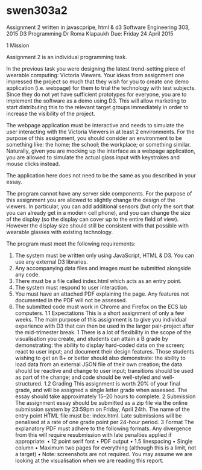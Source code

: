 # swen303a2
Assignment 2 written in javascpripe, html &amp; d3
Software Engineering 303, 2015
D3 Programming
Dr Roma Klapaukh
Due: Friday 24 April 2015

1 Mission

Assignment 2 is an individual programming task.

In the previous task you were designing the latest trend-setting piece of wearable computing: Victoria
Viewers. Your ideas from assignment one impressed the project so much that they wish for you to create
one demo application (i.e. webpage) for them to trial the technology with test subjects. Since they do not
yet have sufficient prototypes for everyone, you are to implement the software as a demo using D3. This will
allow marketing to start distributing this to the relevant target groups immediately in order to increase the
visibility of the project.

The webpage application must be interactive and needs to simulate the user interacting with the Victoria
Viewers in at least 2 environments. For the purpose of this assignment, you should consider an environment
to be something like: the home; the school; the workplace; or something similar. Naturally, given you are
mocking up the interface as a webpage application, you are allowed to simulate the actual glass input with
keystrokes and mouse clicks instead.

The application here does not need to be the same as you described in your essay.

The program cannot have any server side components. For the purpose of this assignment you are allowed
to slightly change the design of the viewers. In particular, you can add additional sensors (but only the sort
that you can already get in a modern cell phone), and you can change the size of the display (so the display
can cover up to the entire field of view). However the display size should still be consistent with that possible
with wearable glasses with existing technology.

The program must meet the following requirements:
1. The system must be written only using JavaScript, HTML & D3. You can use any external D3 libraries.
2. Any accompanying data files and images must be submitted alongside any code.
3. There must be a file called index.html which acts as an entry point.
4. The system must respond to user interaction.
5. You must have an attached PDF explaining the page. Any features not documented in the PDF will
not be assessed.
6. The submitted code must work in Chrome and Firefox on the ECS lab computers.
1.1 Expectations
This is a short assignment of only a few weeks. The main purpose of this assignment is to give you individual
experience with D3 that can then be used in the larger pair-project after the mid-trimester break.
1
There is a lot of flexibility in the scope of the visualisation you create, and students can attain a B grade
by demonstrating: the ability to display hard-coded data on the screen; react to user input; and document
their design features.
Those students wishing to get an B+ or better should also demonstrate: the ability to load data from an
external JSON file of their own creation; the data should be reactive and change to user input; transitions
should be used as part of the change; and code should be well-styled and well-structured.
1.2 Grading
This assignment is worth 20% of your final grade, and will be assigned a single letter grade when assessed.
The essay should take approximately 15–20 hours to complete.
2 Submission
The assignment essay should be submitted as a zip file via the online submission system by 23:59pm on
Friday, April 24th. The name of the entry point HTML file must be: index.html. Late submissions will be
penalised at a rate of one grade point per 24-hour period.
3 Format
The explanatory PDF must adhere to the following formats. Any divergence from this will require resubmission
with late penalties applied if appropriate:
• 12 point serif font
• PDF output
• 1.5 linespacing
• Single column
• Maximum two pages for everything (although this is a limit, not a target)
• Note: screenshots are not required. You may assume we are looking at the visualisation when we are
reading this report.
